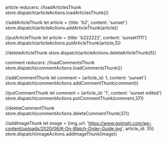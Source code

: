 article reducers: 
//loadArticlesThunk
store.dispatch(articleActions.loadArticlesThunk())

//addArticleThunk
let article = {title: 'b2', content: 'sunset'} 
store.dispatch(articleActions.addArticleThunk(article))

//putArticleThunk
let article = {title: 'b222222', content: 'sunset1111'}
store.dispatch(articleActions.putArticleThunk(article,5)) 

//deleteArticleThunk 
store.dispatch(articleActions.deleteArticleThunk(5))

comment reducers:
//loadCommentsThunk
store.dispatch(commentActions.loadCommentsThunk())

//addCommentThunk
let comment = {article_id: 1, content: 'sunset'} 
store.dispatch(commentActions.addCommentThunk(comment))

//putCommentThunk
let comment = {article_id: '1', content: 'sunset edited'}
store.dispatch(commentActions.putCommentThunk(comment,37)) 

//deleteCommentThunk 
store.dispatch(commentActions.deleteCommentThunk(37))

//addImageThunk
let image = {img_url: 'https://www.gojinshi.com/wp-content/uploads/2020/06/K-On-Watch-Order-Guide.jpg', article_id: 35} 
store.dispatch(imageActions.addImageThunk(image))
